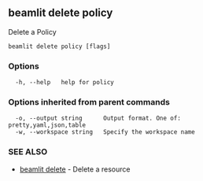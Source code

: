 ## beamlit delete policy

Delete a Policy

```
beamlit delete policy [flags]
```

### Options

```
  -h, --help   help for policy
```

### Options inherited from parent commands

```
  -o, --output string      Output format. One of: pretty,yaml,json,table
  -w, --workspace string   Specify the workspace name
```

### SEE ALSO

* [beamlit delete](beamlit_delete.md)	 - Delete a resource

